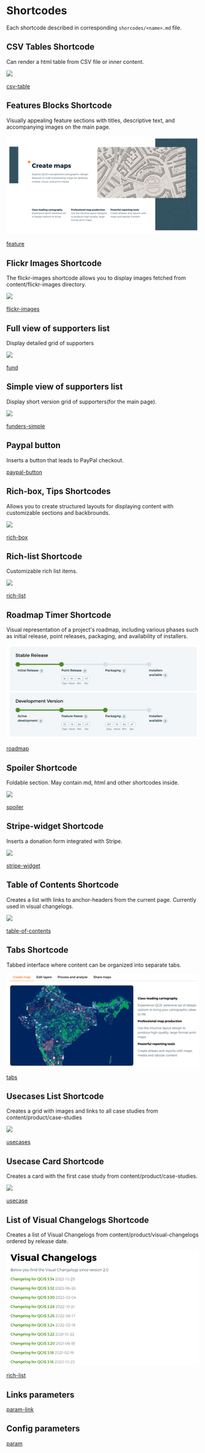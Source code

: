 # Shortcodes

Each shortcode described in corresponding `shorcodes/<name>.md` file.

<div class="tile">
    <h2>CSV Tables Shortcode</h2>
    <p>Can render a html table from CSV file or inner content.</p>
    <a href="shortcodes/csv-table.md">
        <div><img src="shortcodes/img/csv-table.png"></div>
        <p>csv-table</p>
    </a>
</div>
<div class="tile">
    <h2>Features Blocks Shortcode</h2>
    <p>Visually appealing feature sections with titles, descriptive text, and accompanying images on the main page.</p>
    <a href="shortcodes/feature.md">
        <div><img src="shortcodes/img/feature.png"></div>
        <p>feature</p>
    </a>
</div>
<div class="tile">
    <h2>Flickr Images Shortcode</h2>
    <p>The flickr-images shortcode allows you to display images fetched from content/flickr-images directory.</p>
    <a href="shortcodes/flickr-images.md">
        <div><img src="shortcodes/img/flickr.png"></div>
        <p>flickr-images</p>
    </a>
</div>
<div class="tile">
    <h2>Full view of supporters list</h2>
    <p>Display detailed grid of supporters</p>
    <a href="shortcodes/fund.md">
        <div><img src="shortcodes/img/fund.png"></div>
        <p>fund</p>
    </a>
</div>
<div class="tile">
    <h2>Simple view of supporters list</h2>
    <p>Display short version grid of supporters(for the main page).</p>
    <a href="shortcodes/funders-simple.md">
        <div><img src="shortcodes/img/funders-simple.png"></div>
        <p>funders-simple</p>
    </a>
</div>

<div class="tile">
    <h2>Paypal button</h2>
    <p>Inserts a button that leads to PayPal checkout.</p>
    <a href="shortcodes/paypal-button.md">
        <p>paypal-button</p>
    </a>
</div>
<div class="tile">
    <h2>Rich-box, Tips Shortcodes</h2>
    <p>Allows you to create structured layouts for displaying content with customizable sections and backbrounds.</p>
    <a href="shortcodes/rich-box.md">
        <div><img src="shortcodes/img/rich-box.png"></div>
        <p>rich-box</p>
    </a>
</div>
<div class="tile">
    <h2>Rich-list Shortcode</h2>
    <p>Customizable rich list items.</p>
    <a href="shortcodes/rich-list.md">
        <div><img src="shortcodes/img/rich-list.png"></div>
        <p>rich-list</p>
    </a>
</div>
<div class="tile">
    <h2>Roadmap Timer Shortcode</h2>
    <p>Visual representation of a project's roadmap, including various phases such as initial release, point releases, packaging, and availability of installers.</p>
    <a href="shortcodes/roadmap.md">
        <div><img src="shortcodes/img/roadmap.png"></div>
        <p>roadmap</p>
    </a>
</div>
<div class="tile">
    <h2>Spoiler Shortcode</h2>
    <p>Foldable section. May contain md, html and other shortcodes inside.</p>
    <a href="shortcodes/spoiler.md">
        <div><img src="shortcodes/img/spoiler.png"></div>
        <p>spoiler</p>
    </a>
</div>
<div class="tile">
    <h2>Stripe-widget Shortcode</h2>
    <p>Inserts a donation form integrated with Stripe.</p>
    <a href="shortcodes/stripe-widget.md">
        <div><img src="shortcodes/img/stripe-widget-1.png"></div>
        <p>stripe-widget</p>
    </a>
</div>
<div class="tile">
    <h2>Table of Contents Shortcode</h2>
    <p>Creates a list with links to anchor-headers from the current page. Currently used in visual changelogs.</p>
    <a href="shortcodes/table-of-contents.md">
        <div><img src="shortcodes/img/table-of-contents.png"></div>
        <p>table-of-contents</p>
    </a>
</div>
<div class="tile">
    <h2>Tabs Shortcode</h2>
    <p>Tabbed interface where content can be organized into separate tabs.</p>
    <a href="shortcodes/tabs.md">
        <div><img src="shortcodes/img/tabs.png"></div>
        <p>tabs</p>
    </a>
</div>
<div class="tile">
    <h2>Usecases List Shortcode</h2>
    <p>Creates a grid with images and links to all case studies from content/product/case-studies</p>
    <a href="shortcodes/usecases.md">
        <div><img src="shortcodes/img/usecases.png"></div>
        <p>usecases </p>
    </a>
</div>
<div class="tile">
    <h2>Usecase Card Shortcode</h2>
    <p>Creates a card with the first case study from content/product/case-studies. </p>
    <a href="shortcodes/usecase.md">
        <div><img src="shortcodes/img/usecase.png"></div>
        <p>usecase</p>
    </a>
</div>
<div class="tile">
    <h2>List of Visual Changelogs Shortcode</h2>
    <p>Creates a list of Visual Changelogs from content/product/visual-changelogs ordered by release date.</p>
    <a href="shortcodes/visualchangelogs.md">
        <div><img src="shortcodes/img/visualchangelog.png"></div>
        <p>rich-list</p>
    </a>
</div>

<div class="tile">
    <h2>Links parameters</h2>
    <a href="shortcodes/param-link.md">
        <p>param-link</p>
    </a>
</div>

<div class="tile">
    <h2>Config parameters</h2>
    <a href="shortcodes/param-link.md">
        <p>param</p>
    </a>
</div>


